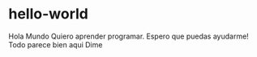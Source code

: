 # hello-world
Hola Mundo
Quiero aprender programar. Espero que puedas ayudarme!
Todo parece bien aqui
Dime
